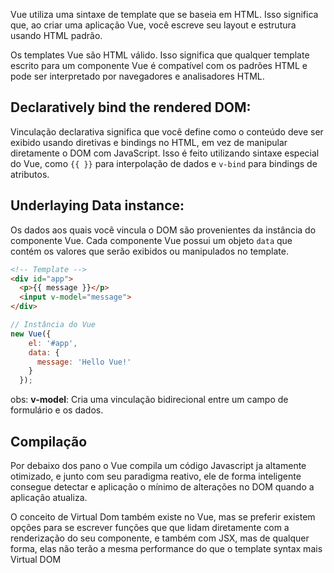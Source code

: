 Vue utiliza uma sintaxe de template que se baseia em HTML. Isso significa que, ao criar uma aplicação Vue, você escreve seu layout e estrutura usando HTML padrão.

Os templates Vue são HTML válido. Isso significa que qualquer template escrito para um componente Vue é compatível com os padrões HTML e pode ser interpretado por navegadores e analisadores HTML.

## Declaratively bind the rendered DOM:

Vinculação declarativa significa que você define como o conteúdo deve ser exibido usando diretivas e bindings no HTML, em vez de manipular diretamente o DOM com JavaScript. Isso é feito utilizando sintaxe especial do Vue, como `{{ }}` para interpolação de dados e `v-bind` para bindings de atributos.

## Underlaying Data instance:

Os dados aos quais você vincula o DOM são provenientes da instância do componente Vue. Cada componente Vue possui um objeto `data` que contém os valores que serão exibidos ou manipulados no template.

```html
<!-- Template -->
<div id="app">
  <p>{{ message }}</p>
  <input v-model="message">
</div>
```

```js
// Instância do Vue
new Vue({
	el: '#app',
	data: {
	  message: 'Hello Vue!'
	}
  });
```

obs: **v-model**: Cria uma vinculação bidirecional entre um campo de formulário e os dados.

## Compilação

Por debaixo dos pano o Vue compila um código Javascript ja altamente otimizado, e junto com seu paradigma reativo, ele de forma inteligente consegue detectar e aplicação o mínimo de alterações no DOM quando a aplicação atualiza.

O conceito de Virtual Dom também existe no Vue, mas se preferir existem opções para se escrever funções que que lidam diretamente com a renderização do seu componente, e também com JSX, mas de qualquer forma, elas não terão a mesma performance do que o template syntax mais Virtual DOM
